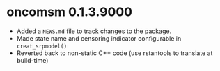 # oncomsm 0.1.3.9000

* Added a `NEWS.md` file to track changes to the package.
* Made state name and censoring indicator configurable in `creat_srpmodel()`
* Reverted back to non-static C++ code
  (use rstantools to translate at build-time)
